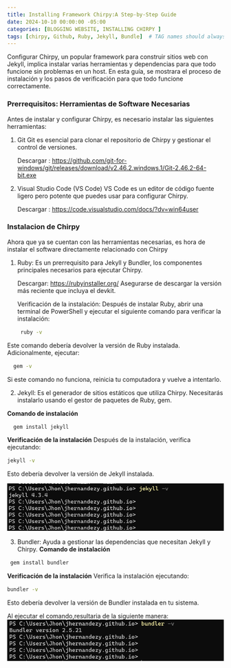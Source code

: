```yaml
---
title: Installing Framework Chirpy:A Step-by-Step Guide
date: 2024-10-10 00:00:00 -05:00
categories: [BLOGGING WEBSITE, INSTALLING CHIRPY ]
tags: [chirpy, Github, Ruby, Jekyll, Bundle]  # TAG names should always be lowercase
---
```


Configurar Chirpy, un popular framework para construir sitios web con Jekyll, implica instalar varias herramientas y dependencias para que todo funcione sin problemas en un host. En esta guía, se mostrara el proceso de instalación y los pasos de verificación para que todo funcione correctamente.

### Prerrequisitos: Herramientas de Software Necesarias
Antes de instalar y configurar Chirpy, es necesario instalar las siguientes herramientas:
1. Git
   Git es esencial para clonar el repositorio de Chirpy y gestionar el control de versiones.
   
   
   Descargar : https://github.com/git-for-windows/git/releases/download/v2.46.2.windows.1/Git-2.46.2-64-bit.exe




2. Visual Studio Code (VS Code)
   VS Code es un editor de código fuente ligero pero potente que puedes usar para configurar Chirpy.

   Descargar : https://code.visualstudio.com/docs/?dv=win64user

### Instalacion de Chirpy
Ahora que ya se cuentan con las herramientas necesarias, es hora de instalar el software directamente relacionado con Chirpy

1. Ruby:
   Es un prerrequisito para Jekyll y Bundler, los componentes principales necesarios para ejecutar Chirpy.

   Descargar: https://rubyinstaller.org/
   Asegurarse de descargar la versión más reciente que incluya el devkit.

   Verificación de la instalación:
   Después de instalar Ruby, abrir una terminal de PowerShell y ejecutar el siguiente comando para verificar la instalación:
   ```bash
    ruby -v
   ```
Este comando debería devolver la versión de Ruby instalada.
Adicionalmente, ejecutar:
  ```bash
    gem -v
   ```
Si este comando no funciona, reinicia tu computadora y vuelve a intentarlo.


2.  Jekyll:
    Es el generador de sitios estáticos que utiliza Chirpy. Necesitarás instalarlo usando el gestor de paquetes de Ruby, gem.

**Comando de instalación**
  ```bash
    gem install jekyll
   ```
**Verificación de la instalación**
Después de la instalación, verifica ejecutando:
  ```bash
jekyll -v
  ```
Esto debería devolver la versión de Jekyll instalada.

![alt text](/assets/images/jekyll.png)


3. Bundler: 
   Ayuda a gestionar las dependencias que necesitan Jekyll y Chirpy.
   **Comando de instalación**
  ```bash
   gem install bundler
   ```
   **Verificación de la instalación**
   Verifica la instalación ejecutando:
  ```bash
  bundler -v
  ```
  Esto debería devolver la versión de Bundler instalada en tu sistema.

Al ejecutar el comando,resultaria de la siguiente manera:
![alt text](/assets/images/bundler.png)

